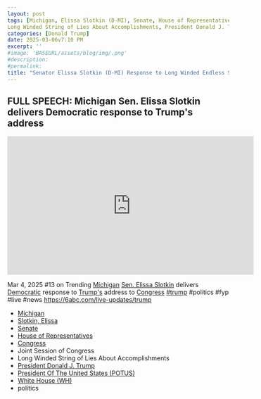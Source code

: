 ```yaml
---
layout: post
tags: [Michigan, Elissa Slotkin (D-MI), Senate, House of Representatives, Congress, Joint Session of Congress, 
Long Winded String of Lies About Accomplishments, President Donald J. Trump, President Of The United States (POTUS), White House (WH), politics]
categories: [Donald Trump]
date: 2025-03-06v7:10 PM
excerpt: ''
#image: 'BASEURL/assets/blog/img/.png'
#description:
#permalink:
title: "Senator Elissa Slotkin (D-MI) Response to Long Winded Endless Stream of Lies From Trump to Joint Session of Congress"
---
```



## FULL SPEECH: Michigan Sen. Elissa Slotkin delivers Democratic response to Trump's address

<iframe width="560" height="315" src="https://www.youtube.com/embed/ls8GhqCRr5U?si=A01ApZ12apP9z7mj" title="YouTube video player" frameborder="0" allow="accelerometer; autoplay; clipboard-write; encrypted-media; gyroscope; picture-in-picture; web-share" referrerpolicy="strict-origin-when-cross-origin" allowfullscreen></iframe>

Mar 4, 2025  #13 on Trending
[Michigan](https://www.michigan.gov/) [Sen. Elissa Slotkin](https://www.slotkin.senate.gov/) delivers [Democratic]() response to [Trump's](https://www.whitehouse.gov/administration/donald-j-trump/) address to [Congress](https://www.congress.gov/)
[#trump](https://www.whitehouse.gov/administration/donald-j-trump/) #politics #fyp #live #news 
https://6abc.com/live-updates/trump

- [Michigan](https://www.michigan.gov/)
- [Slotkin, Elissa](https://www.slotkin.senate.gov/)
- [Senate](https://www.senate.gov/)
- [House of Representatives](https://www.house.gov/)
- [Congress](https://congress.gov/)
- Joint Session of Congress
- Long Winded String of Lies About Accomplishments
- [President Donald J. Trump](https://www.whitehouse.gov/administration/donald-j-trump/)
- [President Of The United States (POTUS)](https://www.whitehouse.gov/)
- [White House (WH)](https://www.whitehouse.gov/)
- politics

